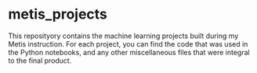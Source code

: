 # metis_projects

This reposityory contains the machine learning projects built during my Metis instruction. For each project, you can find the code that was used in the Python notebooks, and any other miscellaneous files that were integral to the final product.
